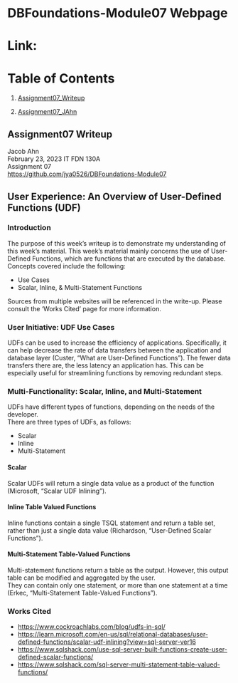 # DBFoundations-Module07 Webpage

# Link:

# Table of Contents  
1. [Assignment07_Writeup](https://github.com/jya0526/DBFoundations-Module07/blob/main/Assignment07_WriteUp.pdf) 

2. [Assignment07_JAhn](https://github.com/jya0526/DBFoundations-Module07/blob/main/Assignment07_JAhn.sql)

## Assignment07 Writeup

  Jacob Ahn  
  February 23, 2023 
  IT FDN 130A  
  Assignment 07  
  https://github.com/jya0526/DBFoundations-Module07

## User Experience: An Overview of User-Defined Functions (UDF)
 
### Introduction
The purpose of this week’s writeup is to demonstrate my understanding of this week’s material. 
This week’s material mainly concerns the use of User-Defined Functions, which are functions that are executed by the database. Concepts covered include the      following:
* Use Cases
* Scalar, Inline, & Multi-Statement Functions  
  
Sources from multiple websites will be referenced in the write-up. Please consult the ‘Works Cited’ page for more information.

### User Initiative: UDF Use Cases
UDFs can be used to increase the efficiency of applications. Specifically, it can help decrease the rate of data transfers between the application and database layer  (Custer, “What are User-Defined Functions”). The fewer data transfers there are, the less latency an application has. This can be especially useful for streamlining functions by removing redundant steps.

### Multi-Functionality: Scalar, Inline, and Multi-Statement
  UDFs have different types of functions, depending on the needs of the developer.   
  There are three types of UDFs, as follows:
 * Scalar
 * Inline
 * Multi-Statement

#### Scalar
  Scalar UDFs will return a single data value as a product of the function (Microsoft, “Scalar UDF Inlining”). 
  
#### Inline Table Valued Functions
  Inline functions contain a single TSQL statement and return a table set, rather than just a single data value (Richardson, “User-Defined Scalar Functions”). 
  
#### Multi-Statement Table-Valued Functions
  Multi-statement functions return a table as the output. However, this output table can be modified and aggregated by the user.   
  They can contain only one statement, or more than one statement at a time (Erkec, “Multi-Statement Table-Valued Functions”). 
  
### Works Cited
 * https://www.cockroachlabs.com/blog/udfs-in-sql/  
 * https://learn.microsoft.com/en-us/sql/relational-databases/user-defined-functions/scalar-udf-inlining?view=sql-server-ver16  
 * https://www.sqlshack.com/use-sql-server-built-functions-create-user-defined-scalar-functions/  
 * https://www.sqlshack.com/sql-server-multi-statement-table-valued-functions/


